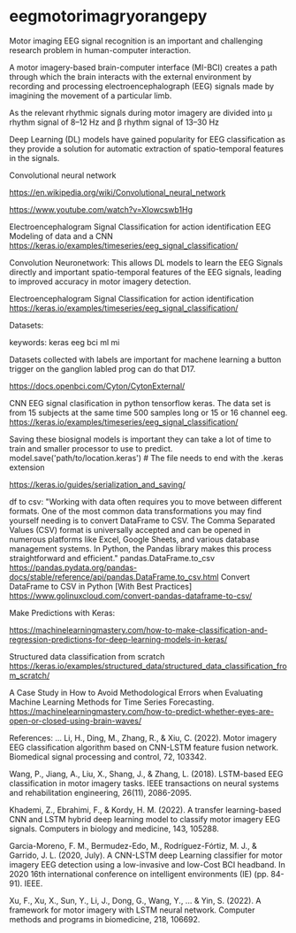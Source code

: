 # eegmotorimagryorangepy



Motor imaging EEG signal recognition is an important and challenging research problem in human-computer interaction. 

A motor imagery-based brain-computer interface (MI-BCI) creates a path through which the brain interacts with the external environment by recording and processing electroencephalograph (EEG) signals made by imagining the movement of a particular limb.

As the relevant rhythmic signals during motor imagery are divided into μ rhythm signal of 8–12 Hz and β rhythm signal of 13–30 Hz 

Deep Learning (DL) models have gained popularity for EEG classification as they provide a solution for automatic extraction of spatio-temporal features in the signals. 

Convolutional neural network

https://en.wikipedia.org/wiki/Convolutional_neural_network

https://www.youtube.com/watch?v=XIowcswb1Hg

Electroencephalogram Signal Classification for action identification
EEG Modeling of data and a CNN
https://keras.io/examples/timeseries/eeg_signal_classification/

Convolution Neuronetwork:
This allows DL models to learn the EEG Signals directly and important spatio-temporal features of the EEG signals, leading to improved accuracy in motor imagery detection.

Electroencephalogram Signal Classification for action identification
https://keras.io/examples/timeseries/eeg_signal_classification/

Datasets:

keywords: keras eeg bci ml mi

Datasets collected with labels are important for machene learning a button trigger on the ganglion labled prog can do that D17.

https://docs.openbci.com/Cyton/CytonExternal/

CNN EEG signal clasification in python tensorflow keras.
The data set is from 15 subjects at the same time 500 samples long or 15 or 16 channel eeg.
https://keras.io/examples/timeseries/eeg_signal_classification/

Saving these biosignal models is important they can take a lot of time to train and smaller processor to use to predict. 
model.save('path/to/location.keras')  # The file needs to end with the .keras extension

https://keras.io/guides/serialization_and_saving/

df to csv:
"Working with data often requires you to move between different formats. One of the most common data transformations you may find yourself needing is to convert DataFrame to CSV. The Comma Separated Values (CSV) format is universally accepted and can be opened in numerous platforms like Excel, Google Sheets, and various database management systems. In Python, the Pandas library makes this process straightforward and efficient."
pandas.DataFrame.to_csv
https://pandas.pydata.org/pandas-docs/stable/reference/api/pandas.DataFrame.to_csv.html
Convert DataFrame to CSV in Python [With Best Practices]
https://www.golinuxcloud.com/convert-pandas-dataframe-to-csv/

Make Predictions with Keras:

https://machinelearningmastery.com/how-to-make-classification-and-regression-predictions-for-deep-learning-models-in-keras/

Structured data classification from scratch
https://keras.io/examples/structured_data/structured_data_classification_from_scratch/

A Case Study in How to Avoid Methodological Errors when
Evaluating Machine Learning Methods for Time Series Forecasting.
https://machinelearningmastery.com/how-to-predict-whether-eyes-are-open-or-closed-using-brain-waves/

References:
...
Li, H., Ding, M., Zhang, R., & Xiu, C. (2022). Motor imagery EEG classification algorithm based on CNN-LSTM feature fusion network. Biomedical signal processing and control, 72, 103342.

Wang, P., Jiang, A., Liu, X., Shang, J., & Zhang, L. (2018). LSTM-based EEG classification in motor imagery tasks. IEEE transactions on neural systems and rehabilitation engineering, 26(11), 2086-2095.

Khademi, Z., Ebrahimi, F., & Kordy, H. M. (2022). A transfer learning-based CNN and LSTM hybrid deep learning model to classify motor imagery EEG signals. Computers in biology and medicine, 143, 105288.

Garcia-Moreno, F. M., Bermudez-Edo, M., Rodríguez-Fórtiz, M. J., & Garrido, J. L. (2020, July). A CNN-LSTM deep Learning classifier for motor imagery EEG detection using a low-invasive and low-Cost BCI headband. In 2020 16th international conference on intelligent environments (IE) (pp. 84-91). IEEE.

Xu, F., Xu, X., Sun, Y., Li, J., Dong, G., Wang, Y., ... & Yin, S. (2022). A framework for motor imagery with LSTM neural network. Computer methods and programs in biomedicine, 218, 106692.

